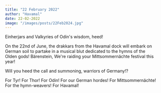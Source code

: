 ```yaml
---
title: "22 February 2022"
author: "Havamal"
date: 22-02-2022
image: "/images/posts/22Feb2024.jpg"
---
```


Einherjars and Valkyries of Odin's wisdom, heed!

On the 22nd of June, the drakkars from the Havamal dock will embark on German soil to partake in a musical blut dedicated to the hymns of the Olden gods! Bärenstein, We're raiding your Mittsommernächte festival this year!

Will you heed the call and summoning, warriors of Germany!?

For Tyr! For Thor! For Odin! For our German hordes! For Mittsommernächte! For the hymn-weavers! For Havamal!